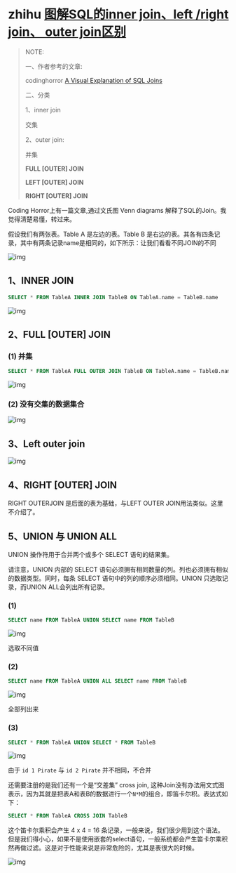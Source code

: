 # zhihu [图解SQL的inner join、left /right join、 outer join区别](https://zhuanlan.zhihu.com/p/59656673)

> NOTE: 
>
> 一、作者参考的文章: 
>
> codinghorror [A Visual Explanation of SQL Joins](https://blog.codinghorror.com/a-visual-explanation-of-sql-joins/)
>
> 二、分类
>
> 1、inner join
>
> 交集
>
> 2、outer join: 
>
> 并集
>
> **FULL [OUTER] JOIN**
>
> **LEFT [OUTER] JOIN**
>
> **RIGHT [OUTER] JOIN**
>
> 

Coding Horror上有一篇文章,通过文氏图 Venn diagrams 解释了SQL的Join。我觉得清楚易懂，转过来。

假设我们有两张表。Table A 是左边的表。Table B 是右边的表。其各有四条记录，其中有两条记录name是相同的，如下所示：让我们看看不同JOIN的不同

![img](https://pic3.zhimg.com/80/v2-ee850fa0f5308b868c1a2d2d0a0ec7e2_720w.jpg)

## 1、INNER JOIN

```SQL
SELECT * FROM TableA INNER JOIN TableB ON TableA.name = TableB.name
```

![img](https://pic3.zhimg.com/80/v2-91e09e3eda12839df934dda8aa5368ee_720w.jpg)

## 2、FULL [OUTER] JOIN

### (1) 并集

```SQL
SELECT * FROM TableA FULL OUTER JOIN TableB ON TableA.name = TableB.name
```



![img](https://pic1.zhimg.com/80/v2-cd6c8efb1d1a8b3c19799cb86140c1d4_720w.jpg)

### (2) 没有交集的数据集合

![img](https://pic3.zhimg.com/80/v2-169e32f93f651cc28af28bb93e343b02_720w.jpg)

## 3、Left outer join



![img](https://pic1.zhimg.com/80/v2-8d1e6fabd728209a0487ee3269531134_720w.jpg)

## 4、RIGHT [OUTER] JOIN

RIGHT OUTERJOIN 是后面的表为基础，与LEFT OUTER JOIN用法类似。这里不介绍了。

## 5、UNION 与 UNION ALL

UNION 操作符用于合并两个或多个 SELECT 语句的结果集。

请注意，UNION 内部的 SELECT 语句必须拥有相同数量的列。列也必须拥有相似的数据类型。同时，每条 SELECT 语句中的列的顺序必须相同。UNION 只选取记录，而UNION ALL会列出所有记录。

### (1)

```sql
SELECT name FROM TableA UNION SELECT name FROM TableB
```

![img](https://pic4.zhimg.com/80/v2-de43d8c5e5301be5465395465d42c3e7_720w.jpg)


选取不同值

### (2)

```sql
SELECT name FROM TableA UNION ALL SELECT name FROM TableB
```

![img](https://pic4.zhimg.com/80/v2-07c0bb377ee13fc15b596852a3036313_720w.jpg)


全部列出来

### (3)

```sql
SELECT * FROM TableA UNION SELECT * FROM TableB
```

![img](https://pic1.zhimg.com/80/v2-56c01a130190c4cc5ef9ceba7c53424c_720w.jpg)

由于 `id 1 Pirate` 与 `id 2 Pirate` 并不相同，不合并

还需要注册的是我们还有一个是“交差集” cross join, 这种Join没有办法用文式图表示，因为其就是把表A和表B的数据进行一个`N*M`的组合，即笛卡尔积。表达式如下：

```sql
SELECT * FROM TableA CROSS JOIN TableB
```

这个笛卡尔乘积会产生 4 x 4 = 16 条记录，一般来说，我们很少用到这个语法。但是我们得小心，如果不是使用嵌套的select语句，一般系统都会产生笛卡尔乘积然再做过滤。这是对于性能来说是非常危险的，尤其是表很大的时候。



![img](https://pic2.zhimg.com/80/v2-35324035b93e1a6ba9ccf9d15a299add_720w.jpg)
